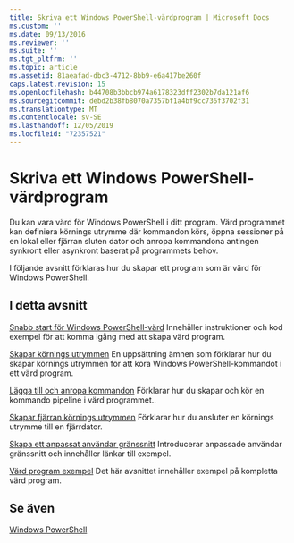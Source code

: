```yaml
---
title: Skriva ett Windows PowerShell-värdprogram | Microsoft Docs
ms.custom: ''
ms.date: 09/13/2016
ms.reviewer: ''
ms.suite: ''
ms.tgt_pltfrm: ''
ms.topic: article
ms.assetid: 81aeafad-dbc3-4712-8bb9-e6a417be260f
caps.latest.revision: 15
ms.openlocfilehash: b44708b3bbcb974a6178323dff2302b7da121af6
ms.sourcegitcommit: debd2b38fb8070a7357bf1a4bf9cc736f3702f31
ms.translationtype: MT
ms.contentlocale: sv-SE
ms.lasthandoff: 12/05/2019
ms.locfileid: "72357521"
---
```

# <a name="writing-a-windows-powershell-host-application"></a>Skriva ett Windows PowerShell-värdprogram

Du kan vara värd för Windows PowerShell i ditt program. Värd programmet kan definiera körnings utrymme där kommandon körs, öppna sessioner på en lokal eller fjärran sluten dator och anropa kommandona antingen synkront eller asynkront baserat på programmets behov.

I följande avsnitt förklaras hur du skapar ett program som är värd för Windows PowerShell.

## <a name="in-this-section"></a>I detta avsnitt

[Snabb start för Windows PowerShell-värd](./windows-powershell-host-quickstart.md) Innehåller instruktioner och kod exempel för att komma igång med att skapa värd program.

[Skapar körnings utrymmen](./creating-runspaces.md) En uppsättning ämnen som förklarar hur du skapar körnings utrymmen för att köra Windows PowerShell-kommandot i ett värd program.

[Lägga till och anropa kommandon](./adding-and-invoking-commands.md) Förklarar hur du skapar och kör en kommando pipeline i värd programmet..

[Skapar fjärran körnings utrymmen](./creating-remote-runspaces.md) Förklarar hur du ansluter en körnings utrymme till en fjärrdator.

[Skapa ett anpassat användar gränssnitt](./creating-a-custom-user-interface.md) Introducerar anpassade användar gränssnitt och innehåller länkar till exempel.

[Värd program exempel](./host-application-samples.md) Det här avsnittet innehåller exempel på kompletta värd program.

## <a name="see-also"></a>Se även

[Windows PowerShell](https://msdn.microsoft.com/en-us/b41a2af3-aec1-402d-8e18-c2c26be461ff)
